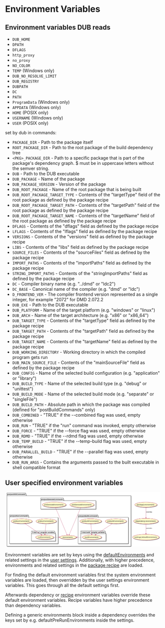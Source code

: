 # Environment Variables

## Environment variables DUB reads

- `DUB_HOME`
- `DPATH`
- `DFLAGS`
- `http_proxy`
- `no_proxy`
- `NO_COLOR`
- `TEMP` (Windows only)
- `DUB_NO_RESOLVE_LIMIT`
- `DUB_REGISTRY`
- `DUBPATH`
- `DC`
- `PATH`
- `ProgramData` (Windows only)
- `APPDATA` (Windows only)
- `HOME` (POSIX only)
- `USERNAME` (Windows only)
- `USER` (POSIX only)

set by dub in commands:

- `PACKAGE_DIR` - Path to the package itself
- `ROOT_PACKAGE_DIR` - Path to the root package of the build dependency tree
- `<PKG>_PACKAGE_DIR` - Path to a specific package that is part of the package's dependency graph. $<name> must be in uppercase letters without the semver string.
- `DUB` - Path to the DUB executable
- `DUB_PACKAGE` - Name of the package
- `DUB_PACKAGE_VERSION` - Version of the package
- `DUB_ROOT_PACKAGE` - Name of the root package that is being built
- `DUB_ROOT_PACKAGE_TARGET_TYPE` - Contents of the "targetType" field of the root package as defined by the package recipe
- `DUB_ROOT_PACKAGE_TARGET_PATH` - Contents of the "targetPath" field of the root package as defined by the package recipe
- `DUB_ROOT_PACKAGE_TARGET_NAME` - Contents of the "targetName" field of the root package as defined by the package recipe
- `DFLAGS` - Contents of the "dflags" field as defined by the package recipe
- `LFLAGS` - Contents of the "lflags" field as defined by the package recipe
- `VERSIONS` - Contents of the "versions" field as defined by the package recipe
- `LIBS` - Contents of the "libs" field as defined by the package recipe
- `SOURCE_FILES` - Contents of the "sourceFiles" field as defined by the package recipe
- `IMPORT_PATHS` - Contents of the "importPaths" field as defined by the package recipe
- `STRING_IMPORT_PATHS` - Contents of the "stringImportPaths" field as defined by the package recipe
- `DC` - Compiler binary name (e.g. "../dmd" or "ldc2")
- `DC_BASE` - Canonical name of the compiler (e.g. "dmd" or "ldc")
- `D_FRONTEND_VER` - The compiler frontend version represented as a single integer, for example "2072" for DMD 2.072.2
- `DUB_EXE` - Path to the DUB executable
- `DUB_PLATFORM` - Name of the target platform (e.g. "windows" or "linux")
- `DUB_ARCH` - Name of the target architecture (e.g. "x86" or "x86_64")
- `DUB_TARGET_TYPE` - Contents of the "targetType" field as defined by the package recipe
- `DUB_TARGET_PATH` - Contents of the "targetPath" field as defined by the package recipe
- `DUB_TARGET_NAME` - Contents of the "targetName" field as defined by the package recipe
- `DUB_WORKING_DIRECTORY` - Working directory in which the compiled program gets run
- `DUB_MAIN_SOURCE_FILE` - Contents of the "mainSourceFile" field as defined by the package recipe
- `DUB_CONFIG` - Name of the selected build configuration (e.g. "application" or "library")
- `DUB_BUILD_TYPE` - Name of the selected build type (e.g. "debug" or "unittest")
- `DUB_BUILD_MODE` - Name of the selected build mode (e.g. "separate" or "singleFile")
- `DUB_BUILD_PATH` - Absolute path in which the package was compiled (defined for "postBuildCommands" only)
- `DUB_COMBINED` - "TRUE" if the --combined flag was used, empty otherwise
- `DUB_RUN` - "TRUE" if the "run" command was invoked, empty otherwise
- `DUB_FORCE` - "TRUE" if the --force flag was used, empty otherwise
- `DUB_RDMD` - "TRUE" if the --rdmd flag was used, empty otherwise
- `DUB_TEMP_BUILD` - "TRUE" if the --temp-build flag was used, empty otherwise
- `DUB_PARALLEL_BUILD` - "TRUE" if the --parallel flag was used, empty otherwise
- `DUB_RUN_ARGS` - Contains the arguments passed to the built executable in shell compatible format

## User specified environment variables

![dub environment variables hierarchy](../images/environment-variable-hierarchy.png)

Environment variables are set by keys using the [defaultEnvironments](../dub-reference/settings.md#defaultEnvironments) and related settings in the [user settings](../dub-reference/settings.md). Additionally, with higher precedence, environments and related settings in the [package recipe](../dub-reference/recipe.md#environment-variables) are loaded.

For finding the default environment variables first the system environment variables are loaded, then overridden by the user settings environment variables. This goes through all the default settings first.

Afterwards dependency or [recipe](../dub-guide/recipe.md#environment-variables) environment variables override these default environment variables. Recipe variables have higher precedence than dependency variables.

Defining a generic environments block inside a dependency overrides the keys set by e.g. defaultPreRunEnvironments inside the settings.
